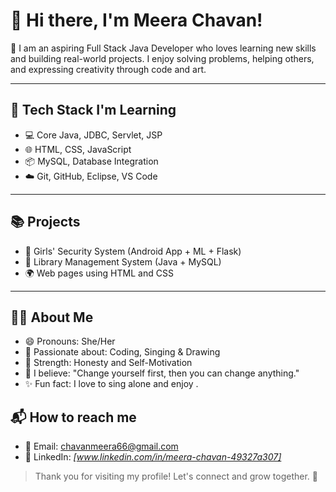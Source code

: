 # 👋 Hi there, I'm Meera Chavan!

🌟 I am an aspiring Full Stack Java Developer who loves learning new skills and building real-world projects. I enjoy solving problems, helping others, and expressing creativity through code and art.

---

## 🔧 Tech Stack I'm Learning
- 💻 Core Java, JDBC, Servlet, JSP
- 🌐 HTML, CSS, JavaScript
- 📦 MySQL, Database Integration
- ☁️ Git, GitHub, Eclipse, VS Code

---

## 📚 Projects
- 📱 Girls' Security System (Android App + ML + Flask)
- 📘 Library Management System (Java + MySQL)
- 🌍 Web pages using HTML and CSS

---

## 🙋‍♀️ About Me
- 😄 Pronouns: She/Her  
- 🌱 Passionate about: Coding, Singing & Drawing  
- 💪 Strength: Honesty and Self-Motivation  
- 🧠 I believe: "Change yourself first, then you can change anything."  
- ✨ Fun fact: I love to sing alone and enjoy .
  
## 📬 How to reach me
- 📧 Email: chavanmeera66@gmail.com  
- 💼 LinkedIn: *[www.linkedin.com/in/meera-chavan-49327a307]*  

> Thank you for visiting my profile! Let's connect and grow together. 🌱

<!---
meera0305/meera0305 is a ✨ special ✨ repository because its `README.md` (this file) appears on your GitHub profile.
You can click the Preview link to take a look at your changes.
--->
